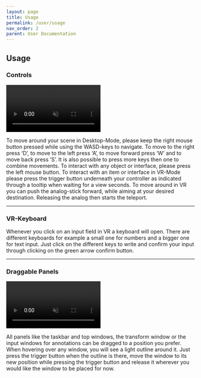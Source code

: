```yaml
---
layout: page
title: Usage
permalink: /user/usage
nav_order: 2
parent: User Documentation
---
```


## Usage

### Controls

<video width="50%" height="auto" autoplay muted loop>
<source src="https://github.com/CENTIS-HTW/VENTUS/raw/develop/Assets/StreamingAssets/GlossaryVideos/controller.mp4" type="video/mp4">
</video>

To move around your scene in Desktop-Mode, please keep the right mouse button pressed while using the WASD-keys to navigate. To move to the right press ‘D’, to move to the left press ‘A’, to move forward press ‘W’ and to move back press ‘S’. It is also possible to press more keys then one to combine movements. To interact with any object or interface, please press the left mouse button.
To interact with an item or interface in VR-Mode please press the trigger button underneath your controller as indicated through a tooltip when waiting for a view seconds. To move around in VR you can push the analog-stick forward, while aiming at your desired destination. Releasing the analog then starts the teleport.

---

### VR-Keyboard

Whenever you click on an input field in VR a keyboard will open. There are different keyboards for example a small one for numbers and a bigger one for text input. Just click on the different keys to write and confirm your input through clicking on the green arrow confirm button.

---

### Draggable Panels

<video width="50%" height="auto" autoplay muted loop>
<source src="https://github.com/CENTIS-HTW/VENTUS/raw/develop/Assets/StreamingAssets/GlossaryVideos/dragWindows.mp4" type="video/mp4">
</video>

All panels like the taskbar and top windows, the transform window or the input windows for annotations can be dragged to a position you prefer. When hovering over any window, you will see a light outline around it. Just press the trigger button when the outline is there, move the window to its new position while pressing the trigger button and release it wherever you would like the window to be placed for now.
